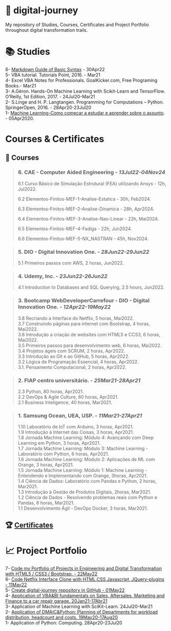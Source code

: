 # :rocket: digital-journey  

My repository of Studies, Courses, Certificates and Project Portfolio throughout digital transformation trails.

# :books: Studies  

6- [Markdown Guide of Basic Syntax](https://www.markdownguide.org/basic-syntax/) - 30Apr22  
5- VBA tutorial. Tutorials Point, 2016. - Mar21  
4- Excel VBA Notes for Professionals. GoalKicker.com, Free Programing Books.- Mar21  
3- A.Géron. Hands-On Machine Learning with Scikit-Learn and TensorFlow. O’Reilly, 1st Edition, 2017. - 24Jul20-Mar21  
2- S.Linge and H. P. Langtangen. Programming for Computations – Python. SpringerOpen, 2016. - 28Apr20-23Jul20  
1- [Machine Learning-Como começar a estudar e aprender sobre o assunto](https://www.youtube.com/watch?v=9aCUXJXPHGw). - 05Apr2020.    
	
# Courses & Certificates  
		
## :school: Courses  


> ### **6. CAE - Computer Aided Engineering** ***- 13Jul22-04Nov24***  	
>
> 6.1 Curso Básico de Simulação Estrutural (FEA) utilizando Ansys - 12h, Jul2022.
>
> 6.2 Elementos-Finitos-MEF-1-Analise-Estatica - 30h, Feb2024.
>
> 6.3 Elementos-Finitos-MEF-2-Analise-Dinamica - 28h, Apr2024.
>
> 6.4 Elementos-Finitos-MEF-3-Analise-Nao-Linear - 22h, Mai2024.
>
> 6.5 Elementos-Finitos-MEF-4-Fadiga - 22h, Jun2024.
>
> 6.6 Elementos-Finitos-MEF-5-NX_NASTRAN - 45h, Nov2024.


> ### **5. DIO - Digital Innovation One.** ***- 28Jun22-29Jun22***  	
>
> 5.1 Primeiros passos com AWS, 2 horas, Jun2022.  

> ### **4. Udemy, Inc.** ***- 23Jun22-26Jun22***  	
>
> 4.1 Introduction to Databases and SQL Querying, 2.5 hours, Jun2022.  

> ### **3. Bootcamp WebDeveloperCarrefour - DIO - Digital Innovation One.** ***- 12Apr22-19May22***  	
>
> 3.8 Recriando a Interface do Netflix, 5 horas, Mai2022.  
> 3.7 Construindo páginas para internet com Bootstrap, 4 horas, Mai2022.  
> 3.6 Introdução a criação de websites com HTML5 e CCS3, 6 horas, Mai2022.  
> 3.5 Primeiros passos para desenvolvimento web, 6 horas, Mai2022.  
> 3.4 Projetos ágeis com SCRUM, 2 horas, Apr2022.  
> 3.3 Introdução ao Git e ao GitHub, 5 horas, Apr2022.  
> 3.2 Lógica de Programação Essencial, 4 horas, Apr2022.  
> 3.1. Pensamento Computacional, 2 horas, Apr2022.  

> ### **2. FIAP centro universitário.** ***- 25Mar21-28Apr21***	
>
> 2.3 Python, 80 horas, Apr2021.  
> 2.2 DevOps & Agile Culture, 60 horas, Apr2021.  
> 2.1 Business Inteligence, 40 horas, Mar2021.  

> ### **1. Samsung Ocean, UEA, USP.** ***- 11Mar21-27Apr21***	
>
> 1.10 Laboratório de IoT com Arduino, 3 horas, Apr2021.  
> 1.9 Introdução à Internet das Coisas, 3 horas, Apr2021.  
> 1.8 Jornada Machine Learning: Módulo 4: Avançando com Deep Learning em Python, 3 horas, Apr2021.  
> 1.7 Jornada Machine Learning: Módulo 3: Machine Learning - Laboratório com Python, 6 horas, Apr2021.  
> 1.6 Jornada Machine Learning: Módulo 2: Aplicações de ML com Orange, 3 horas, Apr2021.  
> 1.5 Jornada Machine Learning: Módulo 1: Machine Learning - Entendendo e Implementando com Orange, 3horas, Apr2021.  
> 1.4 Ciência de Dados: Laboratório com Pandas e Python, 2 horas, Mar2021.  
> 1.3 Introdução à Gestão de Produtos Digitais, 2horas, Mar2021.  
> 1.2 Ciência de Dados - Resolvendo problemas reais com Python e Pandas, 6 horas, Mar2021.  
> 1.1 Desenvolvimento Ágil - DevOps Docker, 3 horas, Mar2021.  
	
## :trophy: [Certificates](https://github.com/jfelicio51/digital-journey/tree/master/Certificates)  

#  :chart_with_upwards_trend: Project Portfolio 

7- [Code my Portfolio of Projects in Engineering and Digital Transformation with HTML5 / CSS3 / Bootstrap. - 22May22](https://jfelicio51.github.io/)  
6- [Code Netflix Interface Clone with HTML,CSS,Javascript, JQuery-plugins - 11May22](https://github.com/jfelicio51/Netflix_project.git)  
5- [Create digital-journey repository in GitHub - 01May22](https://github.com/jfelicio51/digital-journey.git)  
4- [Application of VBA&BI fundamentals on Sales, Aftersales, Marketing and Finance to a car repair garage. 20Jan21-17Abr21](https://jfelicio51.github.io/)  
3- Application of Machine Learning with SciKit-Learn. 24Jul20-Mar21  
2- [Application of DMAIC&Python: Planning of Departments for workload distribution, headcount and costs. 19May20-17Aug20](https://jfelicio51.github.io/)    
1- Application of Python: Computing. 28Apr20-23Jul20  

